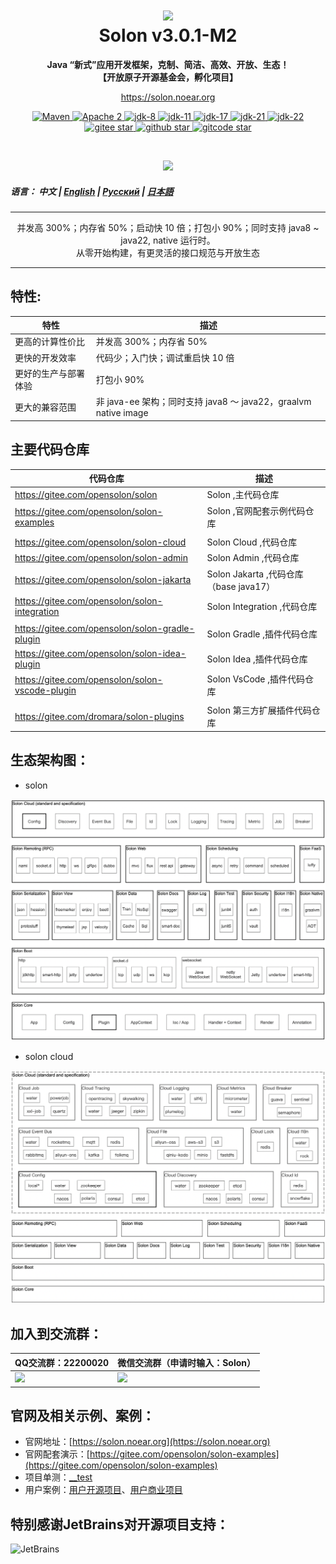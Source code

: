 <h1 align="center" style="text-align:center;">
<img src="solon_icon.png" width="128" />
<br />
Solon v3.0.1-M2
</h1>
<p align="center">
	<strong>Java “新式”应用开发框架，克制、简洁、高效、开放、生态！</strong>
    <br/>
    <strong>【开放原子开源基金会，孵化项目】</strong>
</p>
<p align="center">
	<a href="https://solon.noear.org/">https://solon.noear.org</a>
</p>

<p align="center">
    <a target="_blank" href="https://central.sonatype.com/search?q=org.noear%3Asolon-parent">
        <img src="https://img.shields.io/maven-central/v/org.noear/solon.svg?label=Maven%20Central" alt="Maven" />
    </a>
    <a target="_blank" href="LICENSE">
		<img src="https://img.shields.io/:License-Apache2-blue.svg" alt="Apache 2" />
	</a>
    <a target="_blank" href="https://www.oracle.com/java/technologies/javase/javase-jdk8-downloads.html">
		<img src="https://img.shields.io/badge/JDK-8-green.svg" alt="jdk-8" />
	</a>
    <a target="_blank" href="https://www.oracle.com/java/technologies/javase/jdk11-archive-downloads.html">
		<img src="https://img.shields.io/badge/JDK-11-green.svg" alt="jdk-11" />
	</a>
    <a target="_blank" href="https://www.oracle.com/java/technologies/javase/jdk17-archive-downloads.html">
		<img src="https://img.shields.io/badge/JDK-17-green.svg" alt="jdk-17" />
	</a>
    <a target="_blank" href="https://www.oracle.com/java/technologies/javase/jdk21-archive-downloads.html">
		<img src="https://img.shields.io/badge/JDK-21-green.svg" alt="jdk-21" />
	</a>
    <a target="_blank" href="https://www.oracle.com/java/technologies/javase/jdk22-archive-downloads.html">
		<img src="https://img.shields.io/badge/JDK-22-green.svg" alt="jdk-22" />
	</a>
    <br />
    <a target="_blank" href='https://gitee.com/opensolon/solon/stargazers'>
		<img src='https://gitee.com/opensolon/solon/badge/star.svg' alt='gitee star'/>
	</a>
    <a target="_blank" href='https://github.com/opensolon/solon/stargazers'>
		<img src="https://img.shields.io/github/stars/opensolon/solon.svg?style=flat&logo=github" alt="github star"/>
	</a>
    <a target="_blank" href='https://gitcode.com/opensolon/solon/star'>
		<img src='https://gitcode.com/opensolon/solon/star/badge.svg' alt='gitcode star'/>
	</a>
</p>

<br/>
<p align="center">
	<a href="https://jq.qq.com/?_wv=1027&k=kjB5JNiC">
	<img src="https://img.shields.io/badge/QQ交流群-22200020-orange"/></a>
</p>

##### 语言： 中文 | [English](README_EN.md) | [Русский](README_RU.md) | [日本語](README_JP.md)

<hr />

<p align="center">
并发高 300%；内存省 50%；启动快 10 倍；打包小 90%；同时支持 java8 ~ java22, native 运行时。
<br/>
从零开始构建，有更灵活的接口规范与开放生态
</p>

<hr />

## 特性:

| 特性      | 描述                                                    | 
|---------|-------------------------------------------------------| 
| 更高的计算性价比 | 并发高 300%；内存省 50%                                      |
| 更快的开发效率 | 代码少；入门快；调试重启快 10 倍                                    |
| 更好的生产与部署体验 | 打包小 90%                                               |
| 更大的兼容范围 | 非 java-ee 架构；同时支持 java8 ～ java22，graalvm native image |

## 主要代码仓库


| 代码仓库                                            | 描述                               | 
|-------------------------------------------------|----------------------------------| 
| https://gitee.com/opensolon/solon               | Solon ,主代码仓库                     | 
| https://gitee.com/opensolon/solon-examples      | Solon ,官网配套示例代码仓库                |
|                                                 |                                  |
| https://gitee.com/opensolon/solon-cloud         | Solon Cloud ,代码仓库                | 
| https://gitee.com/opensolon/solon-admin         | Solon Admin ,代码仓库                | 
| https://gitee.com/opensolon/solon-jakarta       | Solon Jakarta ,代码仓库（base java17） | 
| https://gitee.com/opensolon/solon-integration   | Solon Integration ,代码仓库          | 
|                                                 |                                  |
| https://gitee.com/opensolon/solon-gradle-plugin | Solon Gradle ,插件代码仓库             | 
| https://gitee.com/opensolon/solon-idea-plugin   | Solon Idea ,插件代码仓库               | 
| https://gitee.com/opensolon/solon-vscode-plugin | Solon VsCode ,插件代码仓库             | 
|                                                 |                                  |
| https://gitee.com/dromara/solon-plugins         | Solon 第三方扩展插件代码仓库                | 




## 生态架构图：

* solon

<img src="solon_schema.png" width="700" />

* solon cloud

<img src="solon_cloud_schema.png" width="700" />

## 加入到交流群：

| QQ交流群：22200020                       | 微信交流群（申请时输入：Solon）                     |
|---------------------------|----------------------------------------|
| <img src="group_qq.png" width="120" />       | <img src="group_wx.png" width="120" /> 


## 官网及相关示例、案例：

* 官网地址：[https://solon.noear.org](https://solon.noear.org)
* 官网配套演示：[https://gitee.com/opensolon/solon-examples](https://gitee.com/opensolon/solon-examples)
* 项目单测：[__test](./__test/) 
* 用户案例：[用户开源项目](https://solon.noear.org/article/555)、[用户商业项目](https://solon.noear.org/article/cases)

## 特别感谢JetBrains对开源项目支持：

<a href="https://jb.gg/OpenSourceSupport">
  <img src="https://user-images.githubusercontent.com/8643542/160519107-199319dc-e1cf-4079-94b7-01b6b8d23aa6.png" align="left" height="100" width="100"  alt="JetBrains">
</a>

